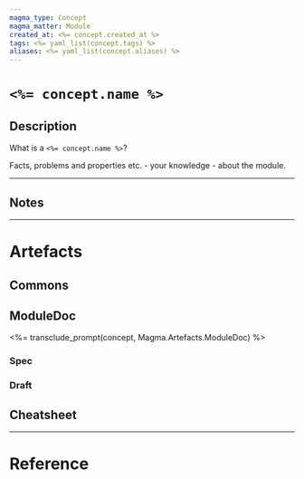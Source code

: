 ```yaml
---
magma_type: Concept
magma_matter: Module
created_at: <%= concept.created_at %> 
tags: <%= yaml_list(concept.tags) %>
aliases: <%= yaml_list(concept.aliases) %>
---
```

# `<%= concept.name %>`

## Description

What is a `<%= concept.name %>`?

Facts, problems and properties etc. - your knowledge - about the module.


---
## Notes


---
# Artefacts

## Commons


## ModuleDoc

<%= transclude_prompt(concept, Magma.Artefacts.ModuleDoc) %>

### Spec

### Draft



## Cheatsheet



---
# Reference

